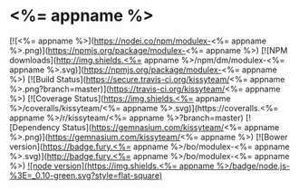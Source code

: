 # <%= appname %>



[![<%= appname %>](https://nodei.co/npm/modulex-<%= appname %>.png)](https://npmjs.org/package/modulex-<%= appname %>)
[![NPM downloads](http://img.shields.<%= appname %>/npm/dm/modulex-<%= appname %>.svg)](https://npmjs.org/package/modulex-<%= appname %>)
[![Build Status](https://secure.travis-ci.org/kissyteam/<%= appname %>.png?branch=master)](https://travis-ci.org/kissyteam/<%= appname %>)
[![Coverage Status](https://img.shields.<%= appname %>/coveralls/kissyteam/<%= appname %>.svg)](https://coveralls.<%= appname %>/r/kissyteam/<%= appname %>?branch=master)
[![Dependency Status](https://gemnasium.com/kissyteam/<%= appname %>.png)](https://gemnasium.com/kissyteam/<%= appname %>)
[![Bower version](https://badge.fury.<%= appname %>/bo/modulex-<%= appname %>.svg)](http://badge.fury.<%= appname %>/bo/modulex-<%= appname %>)
[![node version](https://img.shields.<%= appname %>/badge/node.js-%3E=_0.10-green.svg?style=flat-square)](http://nodejs.org/download/)